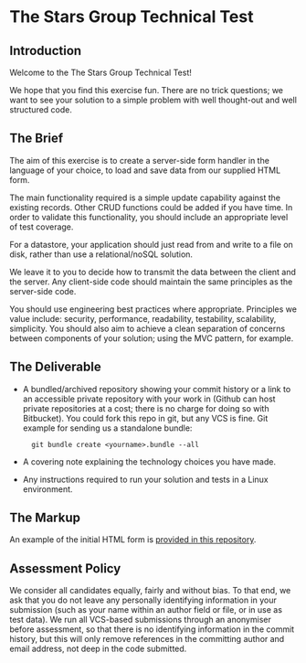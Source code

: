 # The Stars Group Technical Test

## Introduction

Welcome to the The Stars Group Technical Test!

We hope that you find this exercise fun. There are no trick questions; we want to see your solution to a simple problem with well thought-out and well structured code.


## The Brief

The aim of this exercise is to create a server-side form handler in the language of your choice, to load and save data from our supplied HTML form.

The main functionality required is a simple update capability against the existing records. Other CRUD functions could be added if you have time. In order to validate this functionality, you should include an appropriate level of test coverage.

For a datastore, your application should just read from and write to a file on disk, rather than use a relational/noSQL solution.

We leave it to you to decide how to transmit the data between the client and the server. Any client-side code should maintain the same principles as the server-side code.

You should use engineering best practices where appropriate. Principles we value include: security, performance, readability, testability, scalability, simplicity. You should also aim to achieve a clean separation of concerns between components of your solution; using the MVC pattern, for example.

## The Deliverable

* A bundled/archived repository showing your commit history or a link to an accessible private repository with your work in (Github can host private repositories at a cost; there is no charge for doing so with Bitbucket). You could fork this repo in git, but any VCS is fine. Git example for sending us a standalone bundle:

        git bundle create <yourname>.bundle --all

* A covering note explaining the technology choices you have made.
* Any instructions required to run your solution and tests in a Linux environment.

## The Markup

An example of the initial HTML form is [provided in this repository](markup.html).

## Assessment Policy

We consider all candidates equally, fairly and without bias.  To that end, we ask that you do not leave any personally identifying information in your submission (such as your name within an author field or file, or in use as test data).  We run all VCS-based submissions through an anonymiser before assessment, so that there is no identifying information in the commit history, but this will only remove references in the committing author and email address, not deep in the code submitted.
